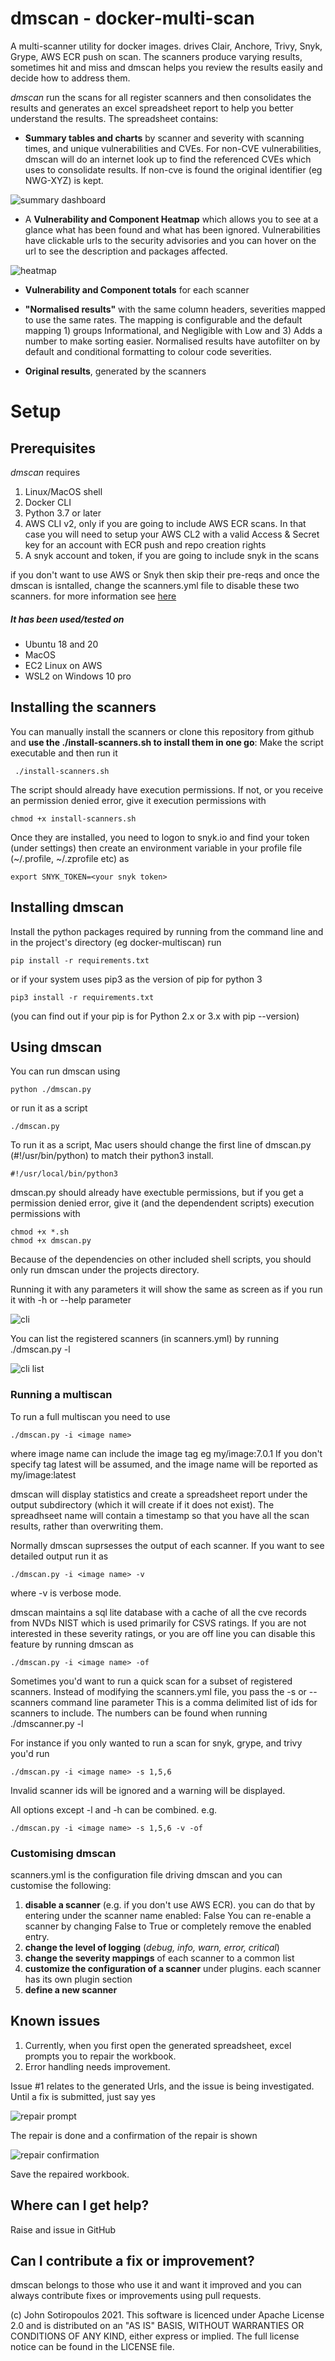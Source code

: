 # dmscan - docker-multi-scan 
A multi-scanner utility for docker images. drives Clair, Anchore, Trivy, Snyk, Grype, AWS ECR push on scan. The scanners produce varying results, sometimes hit and miss and dmscan helps you review the results easily and decide how to address them.

*dmscan* run the scans for all register scanners and  then consolidates the results and generates an excel spreadsheet report to help you better understand the results. The spreadsheet contains:

- **Summary tables and charts** by scanner and severity with scanning times, and unique vulnerabilities and CVEs. For non-CVE vulnerabilities, dmscan will do an internet look up to find the referenced CVEs which uses to consolidate results. If non-cve is found the original identifier (eg NWG-XYZ) is kept.

![summary dashboard](images/dashboard-s.png)

- A **Vulnerability and Component Heatmap** which allows you to see at a glance what has been found and what has been ignored. Vulnerabilities have clickable urls to the security advisories and you can hover on the url to see the description and packages affected.

![heatmap](images/heatmap-s.png)

- **Vulnerability and Component totals** for each scanner

- **"Normalised results"** with the same column headers, severities mapped to use the same rates. The mapping is configurable and the default mapping 1) groups Informational, and Negligible with Low and 3) Adds a number to make sorting easier. Normalised results have autofilter on by default and conditional formatting to colour code severities.   
  
- **Original results**, generated by the scanners

# Setup #

## Prerequisites ##
_dmscan_ requires 
1. Linux/MacOS shell  
2. Docker CLI
3. Python 3.7 or later
4. AWS CLI v2, only if you are going to include AWS ECR scans. In that case you will need to setup your AWS CL2 with a valid Access & Secret key for an account with ECR push and repo creation rights  
5. A snyk account and token, if you are going to include snyk in the scans

if you don't want to use AWS or Snyk then skip their pre-reqs and once the dmscan is isntalled, change the scanners.yml file to disable these two scanners. for more information see [here](#customising-dmscan)

##### It has been used/tested on #### 
- Ubuntu 18 and 20
- MacOS
- EC2 Linux on AWS
- WSL2 on Windows 10 pro

## Installing the scanners
You can manually install the scanners or clone this repository from github and **use the ./install-scanners.sh to install them in one go**:
Make the script executable and then run it 
```
 ./install-scanners.sh 
```

The script should already have execution permissions. If not, or you receive an permission denied error, give it execution permissions with
```
chmod +x install-scanners.sh 
```
 

Once they are installed, you need to  logon to snyk.io and find your token (under settings) then create an environment variable in your profile file (~/.profile, ~/.zprofile etc) as
```
export SNYK_TOKEN=<your snyk token>
```
## Installing dmscan
Install the python packages required by running from the command line and in the project's directory (eg docker-multiscan) run 
```
pip install -r requirements.txt  
```

or if your system uses pip3  as the version of pip for python 3
```
pip3 install -r requirements.txt
```
(you can find out if your pip is for Python 2.x or 3.x with pip --version)


## Using dmscan
You can run dmscan using 
```
python ./dmscan.py
```

or run it as a script 
```
./dmscan.py
```

To run it as a script, Mac users should change the first line of dmscan.py (#!/usr/bin/python) to match their python3 install.  
```
#!/usr/local/bin/python3
```

dmscan.py should already have exectuble permissions, but if you get a permission denied error, give it (and the dependendent scripts) execution permissions with 

```
chmod +x *.sh   
chmod +x dmscan.py   
```

Because of the dependencies on other included shell scripts, you should only run dmscan under the projects directory.


Running it with any parameters it will show the same as screen as if you run it with -h or --help parameter

![cli](images/cli-main-s.png)

You can list the registered scanners (in scanners.yml) by running 
./dmscan.py -l

![cli list](images/cli-list.png)

### Running a multiscan
To run  a full  multiscan you need to use 
```
./dmscan.py -i <image name>
```
where image name can include the image tag eg my/image:7.0.1 
If you don't specify tag latest will be assumed, and the image name will be reported as my/image:latest

dmscan will display statistics and create a spreadsheet report under the output subdirectory (which it will create if it does not exist). The spreadhseet name will contain a timestamp so that you have all the scan results, rather than overwriting them.

Normally dmscan suprsesses the output of each scanner. If you want to see detailed output run it as
```
./dmscan.py -i <image name> -v 
```
where -v is verbose mode.

dmscan maintains a sql lite database with a cache of all the cve records from NVDs NIST which is used primarily for CSVS ratings. If you  are not interested in these severity ratings, or you are off line you can disable this feature by running dmscan as
```
./dmscan.py -i <image name> -of
```
Sometimes you'd want to run a quick scan for a subset of registered scanners. Instead of modifying the scanners.yml file, you pass the -s or --scanners command line parameter
This is a comma delimited list of ids for  scanners to include. The numbers can be found when running ./dmscanner.py -l 

For instance if you only wanted to run a scan for snyk, grype, and trivy you'd run
```
./dmscan.py -i <image name> -s 1,5,6
```
Invalid scanner ids will be ignored and a warning will be displayed.

All options except -l and -h can be combined. e.g.
```
./dmscan.py -i <image name> -s 1,5,6 -v -of
```

### Customising dmscan
scanners.yml is the configuration file driving dmscan and you can customise the following:
1. **disable a scanner** (e.g. if you don't use AWS ECR). you can do that by entering under the scanner name
 enabled:
  False
You can re-enable a scanner by changing False to True or completely remove the enabled entry.
2. **change the level of logging** (*debug, info, warn, error, critical*)
3. **change the severity mappings** of each scanner to a common list
4. **customize the configuration of a scanner** under plugins. each scanner has its own plugin section
5. **define a new scanner** 

## Known issues
1. Currently, when you first open the generated spreadsheet, excel prompts you to repair the workbook. 
2. Error handling needs improvement.

Issue #1 relates to the generated Urls, and the issue is being investigated. Until a fix is submitted, just say yes  

![repair prompt](images/xl-repair-prompt-s.png)

The repair is done  and a confirmation of the repair is shown

![repair confirmation](images/xl-repair-confirmation-s.png)

Save the repaired workbook.


## Where can I get help?
Raise and issue in GitHub

## Can I contribute a fix or improvement?
dmscan belongs to those who use it and want it improved and you can always contribute fixes or improvements using  pull requests.

(c) John Sotiropoulos 2021. This software is licenced under Apache License 2.0 and is distributed on an "AS IS" BASIS, WITHOUT WARRANTIES OR CONDITIONS OF ANY KIND, either express or implied. The full license notice can be found in the LICENSE file. 
